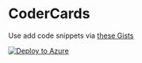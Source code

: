 # CoderCards

Use add code snippets via [these Gists](https://gist.github.com/lindydonna/869c5af532c91729d0bf51686e78ecb9)

<a href="https://portal.azure.com/#create/Microsoft.Template/uri/https%3A%2F%2Fraw.githubusercontent.com%2Flindydonna%2Fcodercards%2Fmaster%2Fazuredeploy.json" target="_blank">![Deploy to Azure](http://azuredeploy.net/deploybutton.png)</a>
